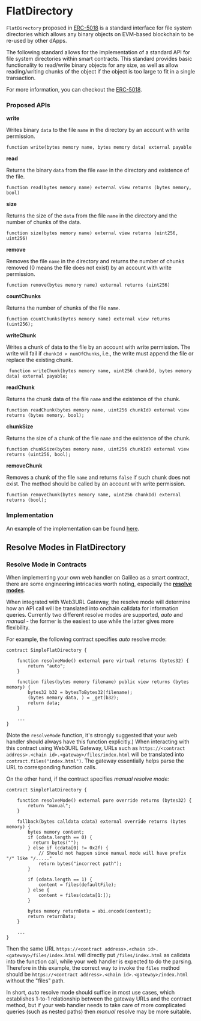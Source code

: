 # FlatDirectory

`FlatDirectory` proposed in [ERC-5018](https://eips.ethereum.org/EIPS/eip-5018) is a standard interface for file system directories which allows any binary objects on EVM-based blockchain to be re-used by other dApps.

The following standard allows for the implementation of a standard API for file system directories within smart contracts. This standard provides basic functionality to read/write binary objects for any size, as well as allow reading/writing chunks of the object if the object is too large to fit in a single transaction.

For more information, you can checkout the [ERC-5018](https://eips.ethereum.org/EIPS/eip-5018).

### Proposed APIs

**write**

Writes binary `data` to the file `name` in the directory by an account with write permission.

```
function write(bytes memory name, bytes memory data) external payable
```

**read**

Returns the binary `data` from the file `name` in the directory and existence of the file.

```
function read(bytes memory name) external view returns (bytes memory, bool)
```

**size**

Returns the size of the `data` from the file `name` in the directory and the number of chunks of the data.

```
function size(bytes memory name) external view returns (uint256, uint256)
```

**remove**

Removes the file `name` in the directory and returns the number of chunks removed (0 means the file does not exist) by an account with write permission.

```
function remove(bytes memory name) external returns (uint256)
```

**countChunks**

Returns the number of chunks of the file `name`.

```
function countChunks(bytes memory name) external view returns (uint256);
```

**writeChunk**

Writes a chunk of data to the file by an account with write permission. The write will fail if `chunkId > numOfChunks`, i.e., the write must append the file or replace the existing chunk.

```
 function writeChunk(bytes memory name, uint256 chunkId, bytes memory data) external payable;
```

**readChunk**

Returns the chunk data of the file `name` and the existence of the chunk.

```
function readChunk(bytes memory name, uint256 chunkId) external view returns (bytes memory, bool);
```

**chunkSize**

Returns the size of a chunk of the file `name` and the existence of the chunk.

```
function chunkSize(bytes memory name, uint256 chunkId) external view returns (uint256, bool);
```

**removeChunk**

Removes a chunk of the file `name` and returns `false` if such chunk does not exist. The method should be called by an account with write permission.

```
function removeChunk(bytes memory name, uint256 chunkId) external returns (bool);
```

### Implementation

An example of the implementation can be found [here](https://github.com/ethstorage/evm-large-storage/blob/main/contracts/examples/FlatDirectory.sol).&#x20;


## Resolve Modes in FlatDirectory

### Resolve Mode in Contracts

When implementing your own web handler on Galileo as a smart contract, there are some engineering intricacies worth noting, especially the [**resolve modes**](../basics/web3url-schema.md#resolver-mode).

When integrated with Web3URL Gateway, the resolve mode will determine how an API call will be translated into onchain calldata for information queries. Currently two different resolve modes are supported, _auto_ and _manual_ - the former is the easiest to use while the latter gives more flexibility.

For example, the following contract specifies _auto_ resolve mode:

```
contract SimpleFlatDirectory {

    function resolveMode() external pure virtual returns (bytes32) {
        return "auto";
    }

    function files(bytes memory filename) public view returns (bytes memory) {
        bytes32 b32 = bytesToBytes32(filename);
        (bytes memory data, ) = _get(b32);
        return data;
    }
    
    ...
}
```

(Note the `resolveMode` function, it's strongly suggested that your web handler should always have this function explicitly.) When interacting with this contract using Web3URL Gateway, URLs such as `https://<contract address>.<chain id>.<gateway>/files/index.html` will be translated into `contract.files("index.html")`. The gateway essentially helps parse the URL to corresponding function calls.

On the other hand, if the contract specifies _manual resolve mode:_

```
contract SimpleFlatDirectory {

    function resolveMode() external pure override returns (bytes32) {
        return "manual";
    }

    fallback(bytes calldata cdata) external override returns (bytes memory) {
        bytes memory content;
        if (cdata.length == 0) {
          return bytes("");
        } else if (cdata[0] != 0x2f) {
            // Should not happen since manual mode will have prefix "/" like "/....."
            return bytes("incorrect path");
        }

        if (cdata.length == 1) {
            content = files(defaultFile);
        } else {
            content = files(cdata[1:]);
        }

        bytes memory returnData = abi.encode(content);
        return returnData;
    }
    
    ...
}
```

Then the same URL `https://<contract address>.<chain id>.<gateway>/files/index.html` will directly put `/files/index.html` as calldata into the function call, while your web handler is expected to do the parsing. Therefore in this example, the correct way to invoke the `files` method should be `https://<contract address>.<chain id>.<gateway>/index.html` without the "files" path.

In short, _auto_ resolve mode should suffice in most use cases, which establishes 1-to-1 relationship between the gateway URLs and the contract method, but if your web handler needs to take care of more complicated queries (such as nested paths) then _manual_ resolve may be more suitable.

